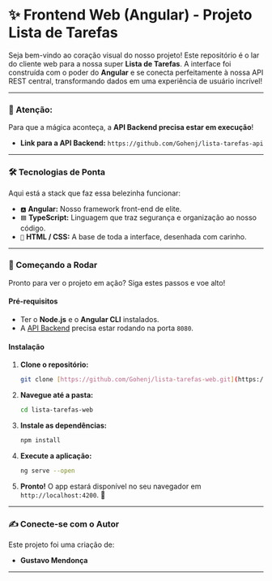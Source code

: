 # ✨ Frontend Web (Angular) - Projeto Lista de Tarefas

Seja bem-vindo ao coração visual do nosso projeto! Este repositório é o lar do cliente web para a nossa super **Lista de Tarefas**. A interface foi construída com o poder do **Angular** e se conecta perfeitamente à nossa API REST central, transformando dados em uma experiência de usuário incrível!

---

### 🚨 Atenção:

Para que a mágica aconteça, a **API Backend precisa estar em execução**!
- **Link para a API Backend:** `https://github.com/Gohenj/lista-tarefas-api`

---

### 🛠️ Tecnologias de Ponta

Aqui está a stack que faz essa belezinha funcionar:

* `🅰️` **Angular:** Nosso framework front-end de elite.
* `🟦` **TypeScript:** Linguagem que traz segurança e organização ao nosso código.
* `🎨` **HTML / CSS:** A base de toda a interface, desenhada com carinho.

---

### 🚀 Começando a Rodar

Pronto para ver o projeto em ação? Siga estes passos e voe alto!

#### Pré-requisitos
* Ter o **Node.js** e o **Angular CLI** instalados.
* A [API Backend](https://github.com/Gohenj/lista-tarefas-api) precisa estar rodando na porta `8080`.

#### Instalação
1.  **Clone o repositório:**
    ```bash
    git clone [https://github.com/Gohenj/lista-tarefas-web.git](https://github.com/Gohenj/lista-tarefas-web.git)
    ```
2.  **Navegue até a pasta:**
    ```bash
    cd lista-tarefas-web
    ```
3.  **Instale as dependências:**
    ```bash
    npm install
    ```
4.  **Execute a aplicação:**
    ```bash
    ng serve --open
    ```
5.  **Pronto!** O app estará disponível no seu navegador em `http://localhost:4200`. 🎉

---
### ✍️ Conecte-se com o Autor

Este projeto foi uma criação de:

* **Gustavo Mendonça**

---

